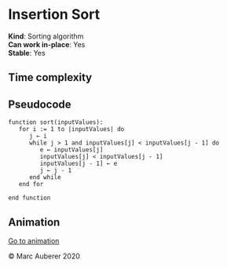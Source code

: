 # Insertion Sort
**Kind**: Sorting algorithm <br>
**Can work in-place**: Yes <br>
**Stable**: Yes

## Time complexity


## Pseudocode
```
function sort(inputValues):
   for i := 1 to |inputValues| do
      j ← i
      while j > 1 and inputValues[j] < inputValues[j - 1] do
         e ← inputValues[j]
         inputValues[j] < inputValues[j - 1]
         inputValues[j - 1] ← e
         j ← j - 1
      end while
   end for
      
end function
```

## Animation
[Go to animation](https://www.toptal.com/developers/sorting-algorithms/insertion-sort)

© Marc Auberer 2020